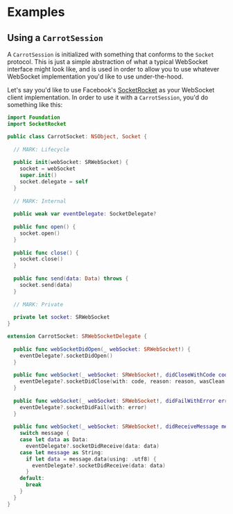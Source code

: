 # Examples

## Using a `CarrotSession`

A `CarrotSession` is initialized with something that conforms to the `Socket` protocol. This is just a simple abstraction of what a typical WebSocket interface might look like, and is used in order to allow you to use whatever WebSocket implementation you'd like to use under-the-hood.

Let's say you'd like to use Facebook's [SocketRocket](https://github.com/facebook/SocketRocket) as your WebSocket client implementation. In order to use it with a `CarrotSession`, you'd do something like this:

```swift
import Foundation
import SocketRocket

public class CarrotSocket: NSObject, Socket {
  
  // MARK: Lifecycle
  
  public init(webSocket: SRWebSocket) {
    socket = webSocket
    super.init()
    socket.delegate = self
  }
  
  // MARK: Internal
  
  public weak var eventDelegate: SocketDelegate?
  
  public func open() {
    socket.open()
  }
  
  public func close() {
    socket.close()
  }
  
  public func send(data: Data) throws {
    socket.send(data)
  }
  
  // MARK: Private
  
  private let socket: SRWebSocket
}

extension CarrotSocket: SRWebSocketDelegate {
  
  public func webSocketDidOpen(_ webSocket: SRWebSocket!) {
    eventDelegate?.socketDidOpen()
  }
  
  public func webSocket(_ webSocket: SRWebSocket!, didCloseWithCode code: Int, reason: String!, wasClean: Bool) {
    eventDelegate?.socketDidClose(with: code, reason: reason, wasClean: wasClean)
  }
  
  public func webSocket(_ webSocket: SRWebSocket!, didFailWithError error: Error!) {
    eventDelegate?.socketDidFail(with: error)
  }
  
  public func webSocket(_ webSocket: SRWebSocket!, didReceiveMessage message: Any!) {
    switch message {
    case let data as Data:
      eventDelegate?.socketDidReceive(data: data)
    case let message as String:
      if let data = message.data(using: .utf8) {
        eventDelegate?.socketDidReceive(data: data)
      }
    default:
      break
    }
  }
}
```
